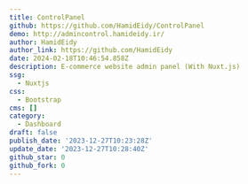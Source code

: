 ```yaml
---
title: ControlPanel
github: https://github.com/HamidEidy/ControlPanel
demo: http://admincontrol.hamideidy.ir/
author: HamidEidy
author_link: https://github.com/HamidEidy
date: 2024-02-18T10:46:54.858Z
description: E-commerce website admin panel (With Nuxt.js)
ssg:
  - Nuxtjs
css:
  - Bootstrap
cms: []
category:
  - Dashboard
draft: false
publish_date: '2023-12-27T10:23:28Z'
update_date: '2023-12-27T10:28:40Z'
github_star: 0
github_fork: 0
---
```

